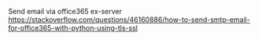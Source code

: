 Send email via office365 ex-server\
https://stackoverflow.com/questions/46160886/how-to-send-smtp-email-for-office365-with-python-using-tls-ssl
